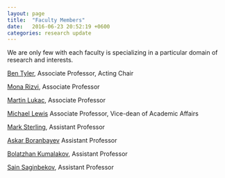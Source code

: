 ```yaml
---
layout: page
title:  "Faculty Members"
date:   2016-06-23 20:52:19 +0600
categories: research update
---
```

We are only few with each faculty is specializing in a particular domain of research and interests. 

[Ben Tyler][tyler-r],
Associate Professor,
Acting Chair

[Mona Rizvi][rizvi-r],
Associate Professor

[Martin Lukac][lukac-r],
Associate Professor

[Michael Lewis][lewis-r]
Associate Professor,
Vice-dean of Academic Affairs 

[Mark Sterling][sterling-r], 
Assistant Professor

[Askar Boranbayev][boranbayev-r]
Assistant Professor

[Bolatzhan Kumalakov][kumalakov-r],
Assistant Professor

[Sain Saginbekov][saginbekov-r],
Assistant Professor


[tyler-r]: http://jekyllrb.com/docs/home
[rizvi-r]: http://jekyllrb.com/docs/home
[lukac-r]: http://jekyllrb.com/docs/home
[lewis-r]: http://jekyllrb.com/docs/home
[sterling-r]: http://jekyllrb.com/docs/home
[boranbayev-r]: http://jekyllrb.com/docs/home
[kumalakov-r]: http://jekyllrb.com/docs/home
[saginbekov-r]: http://jekyllrb.com/docs/home
